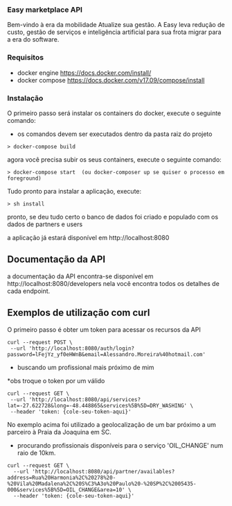 ### Easy marketplace API

Bem-vindo à era da mobilidade
Atualize sua gestão. A Easy leva redução de custo, gestão de serviços e inteligência artificial para sua frota migrar para a era do software.

### Requisitos
 - docker engine https://docs.docker.com/install/
 - docker compose https://docs.docker.com/v17.09/compose/install

### Instalação
 O primeiro passo será instalar os containers do docker, execute o seguinte comando:
 * os comandos devem ser executados dentro da pasta raiz do projeto
 
 ```
 > docker-compose build
```
 agora você precisa subir os seus containers, execute o seguinte comando:
 ```
 > docker-compose start  (ou docker-composer up se quiser o processo em foreground)
 ```
 Tudo pronto para instalar a aplicação, execute:
```
> sh install
```
pronto, se deu tudo certo o banco de dados foi criado e populado com os dados de partners e users 

a aplicação já estará disponível em http://localhost:8080 
 
 
 ## Documentação da API
 
 a documentação da API encontra-se disponível em http://localhost:8080/developers
 nela você encontra todos os detalhes de cada endpoint.
 
 ## Exemplos de utilização com curl
 
 O primeiro passo é obter um token para acessar os recursos da API
 ```
 curl --request POST \
  --url 'http://localhost:8080/auth/login?password=lFejYz_yf0eHWnB&email=Alessandro.Moreira%40hotmail.com'
 ```
 
 -  buscando um profissional mais próximo de mim
 
 *obs troque o token por um válido
 ```
 curl --request GET \
  --url 'http://localhost:8080/api/services?lat=-27.622728&long=-48.448865&services%5B%5D=DRY_WASHING' \
  --header 'token: {cole-seu-token-aqui}'
  ```
  No exemplo acima foi utilizado a geolocalização de um bar próximo a um parceiro à Praia da Joaquina em SC. 

- procurando profissionais disponíveis para o serviço 'OIL_CHANGE' num raio de 10km.

```
curl --request GET \
  --url 'http://localhost:8080/api/partner/availables?address=Rua%20Harmonia%2C%20278%20-%20Vila%20Madalena%2C%20S%C3%A3o%20Paulo%20-%20SP%2C%2005435-000&services%5B%5D=OIL_CHANGE&area=10' \
  --header 'token: {cole-seu-token-aqui}'

```
